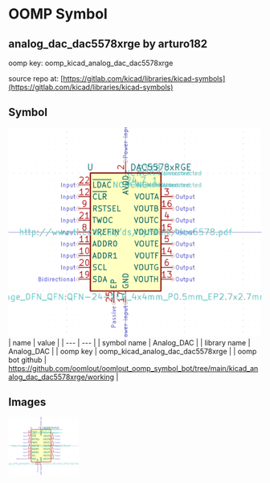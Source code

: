 # OOMP Symbol  
## analog_dac_dac5578xrge  by arturo182  
  
oomp key: oomp_kicad_analog_dac_dac5578xrge  
  
source repo at: [https://gitlab.com/kicad/libraries/kicad-symbols](https://gitlab.com/kicad/libraries/kicad-symbols)  
## Symbol  
  
[![working.png](working_600.png)](working.png)  
| name | value | 
| --- | --- | 
| symbol name | Analog_DAC | 
| library name | Analog_DAC | 
| oomp key | oomp_kicad_analog_dac_dac5578xrge | 
| oomp bot github | https://github.com/oomlout/oomlout_oomp_symbol_bot/tree/main/kicad_analog_dac_dac5578xrge/working | 
## Images  
  
[![working.png](working_140.png)](working.png)  

